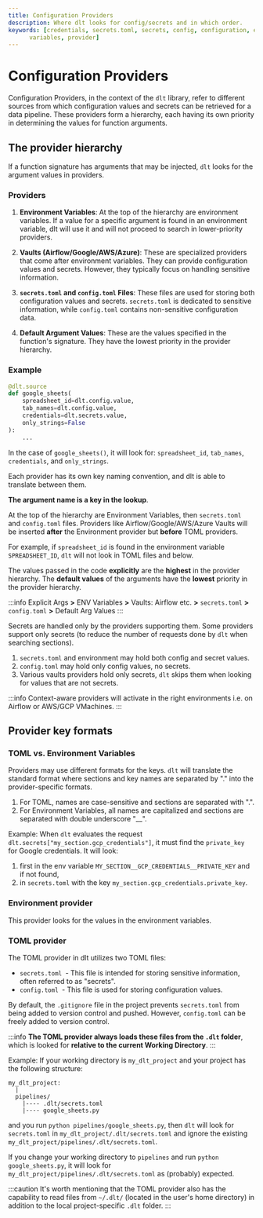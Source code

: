 ```yaml
---
title: Configuration Providers
description: Where dlt looks for config/secrets and in which order.
keywords: [credentials, secrets.toml, secrets, config, configuration, environment
      variables, provider]
---
```


# Configuration Providers

Configuration Providers, in the context of the `dlt` library, refer to different sources from which configuration values and secrets can be retrieved for a data pipeline. These providers form a hierarchy, each having its own priority in determining the values for function arguments.

## The provider hierarchy

If a function signature has arguments that may be injected, `dlt` looks for the argument values in providers.

### Providers

1. **Environment Variables**: At the top of the hierarchy are environment variables. If a value for a specific argument is found in an environment variable, dlt will use it and will not proceed to search in lower-priority providers.

2. **Vaults (Airflow/Google/AWS/Azure)**: These are specialized providers that come after environment variables. They can provide configuration values and secrets. However, they typically focus on handling sensitive information.

3. **`secrets.toml` and `config.toml` Files**: These files are used for storing both configuration values and secrets. `secrets.toml` is dedicated to sensitive information, while `config.toml` contains non-sensitive configuration data.

4. **Default Argument Values**: These are the values specified in the function's signature. They have the lowest priority in the provider hierarchy.

### Example

```python
@dlt.source
def google_sheets(
    spreadsheet_id=dlt.config.value,
    tab_names=dlt.config.value,
    credentials=dlt.secrets.value,
    only_strings=False
):
    ...
```

In the case of `google_sheets()`, it will look for: `spreadsheet_id`, `tab_names`, `credentials`, and `only_strings`.

Each provider has its own key naming convention, and dlt is able to translate between them.

**The argument name is a key in the lookup**.

At the top of the hierarchy are Environment Variables, then `secrets.toml` and `config.toml` files. Providers like Airflow/Google/AWS/Azure Vaults will be inserted **after** the Environment provider but **before** TOML providers.

For example, if `spreadsheet_id` is found in the environment variable `SPREADSHEET_ID`, `dlt` will not look in TOML files and below.

The values passed in the code **explicitly** are the **highest** in the provider hierarchy. The **default values** of the arguments have the **lowest** priority in the provider hierarchy.

:::info
Explicit Args **>** ENV Variables **>** Vaults: Airflow etc. **>** `secrets.toml` **>** `config.toml` **>** Default Arg Values
:::

Secrets are handled only by the providers supporting them. Some providers support only secrets (to reduce the number of requests done by `dlt` when searching sections).

1. `secrets.toml` and environment may hold both config and secret values.
2. `config.toml` may hold only config values, no secrets.
3. Various vaults providers hold only secrets, `dlt` skips them when looking for values that are not secrets.

:::info
Context-aware providers will activate in the right environments i.e. on Airflow or AWS/GCP VMachines.
:::

## Provider key formats

### TOML vs. Environment Variables

Providers may use different formats for the keys. `dlt` will translate the standard format where sections and key names are separated by "." into the provider-specific formats.

1. For TOML, names are case-sensitive and sections are separated with ".".
2. For Environment Variables, all names are capitalized and sections are separated with double underscore "__".

Example: When `dlt` evaluates the request `dlt.secrets["my_section.gcp_credentials"]`, it must find the `private_key` for Google credentials. It will look:

1. first in the env variable `MY_SECTION__GCP_CREDENTIALS__PRIVATE_KEY` and if not found,
2. in `secrets.toml` with the key `my_section.gcp_credentials.private_key`.

### Environment provider

This provider looks for the values in the environment variables.

### TOML provider

The TOML provider in dlt utilizes two TOML files:

- `secrets.toml `- This file is intended for storing sensitive information, often referred to as "secrets".
- `config.toml `- This file is used for storing configuration values.

By default, the `.gitignore` file in the project prevents `secrets.toml` from being added to version control and pushed. However, `config.toml` can be freely added to version control.

:::info
**The TOML provider always loads these files from the `.dlt` folder**, which is looked for **relative to the current Working Directory**.
:::

Example: If your working directory is `my_dlt_project` and your project has the following structure:

```
my_dlt_project:
  |
  pipelines/
    |---- .dlt/secrets.toml
    |---- google_sheets.py
```

and you run `python pipelines/google_sheets.py`, then `dlt` will look for `secrets.toml` in `my_dlt_project/.dlt/secrets.toml` and ignore the existing `my_dlt_project/pipelines/.dlt/secrets.toml`.

If you change your working directory to `pipelines` and run `python google_sheets.py`, it will look for `my_dlt_project/pipelines/.dlt/secrets.toml` as (probably) expected.

:::caution
It's worth mentioning that the TOML provider also has the capability to read files from `~/.dlt/` (located in the user's home directory) in addition to the local project-specific `.dlt` folder.
:::

